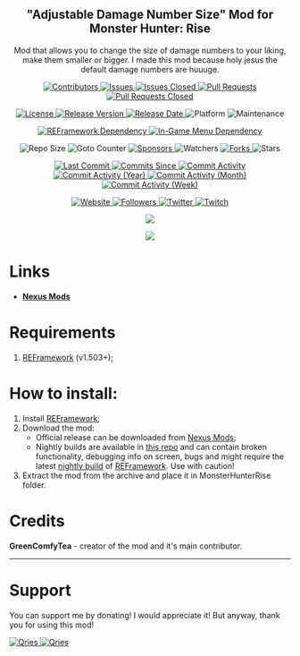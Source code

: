 <p align="center">
	<h2 align="center"><b>"Adjustable Damage Number Size" Mod for Monster Hunter: Rise</b></h2>
	<p align="center">Mod that allows you to change the size of damage numbers to your liking, make them smaller or bigger. I made this mod because holy jesus the default damage numbers are huuuge.</p>
</p>

<p align="center">
	<a href="https://github.com/greencomfytea/mhr-adjustable-damage-number-size/graphs/contributors">
		<img alt="Contributors" src="https://img.shields.io/github/contributors/greencomfytea/mhr-adjustable-damage-number-size" />
	</a>
	<a href="https://github.com/greencomfytea/mhr-adjustable-damage-number-size/issues">
		<img alt="Issues" src="https://img.shields.io/github/issues/greencomfytea/mhr-adjustable-damage-number-size" />
	</a>
	<a href="https://github.com/greencomfytea/mhr-adjustable-damage-number-size/issues">
		<img alt="Issues Closed" src="https://img.shields.io/github/issues-closed/greencomfytea/mhr-adjustable-damage-number-size" />
	</a>
	<a href="https://github.com/greencomfytea/mhr-adjustable-damage-number-size/pulls">
		<img alt="Pull Requests" src="https://img.shields.io/github/issues-pr/greencomfytea/mhr-adjustable-damage-number-size" />
	</a>
	<a href="https://github.com/greencomfytea/mhr-adjustable-damage-number-size/pulls">
		<img alt="Pull Requests Closed" src="https://img.shields.io/github/issues-pr-closed/greencomfytea/mhr-adjustable-damage-number-size" />
	</a>
</p>
<p align="center">
	<a href="https://github.com/greencomfytea/mhr-adjustable-damage-number-size/blob/main/LICENSE">
		<img alt="License" src="https://img.shields.io/github/license/greencomfytea/mhr-adjustable-damage-number-size" />
	</a>
	<a href="https://github.com/greencomfytea/mhr-adjustable-damage-number-size/releases">
		<img alt="Release Version" src="https://img.shields.io/github/v/release/greencomfytea/mhr-adjustable-damage-number-size" />
	</a>
	<a href="https://github.com/greencomfytea/mhr-adjustable-damage-number-size/releases">
		<img alt="Release Date" src="https://img.shields.io/github/release-date/greencomfytea/mhr-adjustable-damage-number-size" />
	</a>
	<a>
		<img alt="Platform" src="https://img.shields.io/badge/platform-win%20%7C%20linux%20%7C%20steam%20deck-lightgrey" />
	</a>
	<a>
		<img alt="Maintenance" src="https://img.shields.io/maintenance/yes/2023" />
	</a>
</p>
<p align="center">
	<a href="https://www.nexusmods.com/monsterhunterrise/mods/26">
		<img alt="REFramework Dependency" src="https://img.shields.io/badge/dependency-REFramework%20v1.503%2B-green" />
	</a>
   <a href="[https://www.nexusmods.com/monsterhunterrise/mods/26](https://www.nexusmods.com/monsterhunterrise/mods/1292)">
		<img alt="In-Game Menu Dependency" src="https://img.shields.io/badge/dependency-Custom%20In--Game%20Mod%20Menu%20API%20v1.71%2B-yellow" />
	</a>
</p>
<p align="center">
	<a>
		<img alt="Repo Size" src="https://img.shields.io/github/repo-size/greencomfytea/mhr-adjustable-damage-number-size" />
	</a>
	<a>
		<img alt="Goto Counter" src="https://img.shields.io/github/search/greencomfytea/mhr-adjustable-damage-number-size/goto" />
	</a>
	<a href="https://github.com/sponsors/greencomfytea">
		<img alt="Sponsors" src="https://img.shields.io/github/sponsors/greencomfytea" />
	</a>
	<a>
		<img alt="Watchers" src="https://img.shields.io/github/watchers/greencomfytea/mhr-adjustable-damage-number-size" />
	</a>
	<a href="https://github.com/greencomfytea/mhr-adjustable-damage-number-size/forks">
		<img alt="Forks" src="https://img.shields.io/github/forks/greencomfytea/mhr-adjustable-damage-number-size" />
	</a>
	<a>
		<img alt="Stars" src="https://img.shields.io/github/stars/greencomfytea/mhr-adjustable-damage-number-size" />
	</a>
</p>
<p align="center">
	<a href="https://github.com/greencomfytea/mhr-adjustable-damage-number-size/commits/main">
		<img alt="Last Commit" src="https://img.shields.io/github/last-commit/greencomfytea/mhr-adjustable-damage-number-size" />
	</a>
	<a href="https://github.com/greencomfytea/mhr-adjustable-damage-number-size/commits/main">
		<img alt="Commits Since" src="https://img.shields.io/github/commits-since/greencomfytea/mhr-adjustable-damage-number-size/latest" />
	</a>
	<a href="https://github.com/greencomfytea/mhr-adjustable-damage-number-size/graphs/commit-activity">
		<img alt="Commit Activity" src="https://img.shields.io/github/commit-activity/t/greencomfytea/mhr-adjustable-damage-number-size" />
	</a>
	<a href="https://github.com/greencomfytea/mhr-adjustable-damage-number-size/graphs/commit-activity">
		<img alt="Commit Activity (Year)" src="https://img.shields.io/github/commit-activity/y/greencomfytea/mhr-adjustable-damage-number-size" />
	</a>
	<a href="https://github.com/greencomfytea/mhr-adjustable-damage-number-size/graphs/commit-activity">
		<img alt="Commit Activity (Month)" src="https://img.shields.io/github/commit-activity/m/greencomfytea/mhr-adjustable-damage-number-size" />
	</a>
	<a href="https://github.com/greencomfytea/mhr-adjustable-damage-number-size/graphs/commit-activity">
		<img alt="Commit Activity (Week)" src="https://img.shields.io/github/commit-activity/w/greencomfytea/mhr-adjustable-damage-number-size" />
	</a>
</p>
<p align="center">
	<a href="https://www.nexusmods.com/monsterhunterrise/mods/2155">
		<img alt="Website" src="https://img.shields.io/website?down_color=red&down_message=down&up_color=green&up_message=up&url=https://www.nexusmods.com/monsterhunterrise/mods/2155" />
	</a>
	<a href="https://github.com/greencomfytea?tab=followers">
		<img alt="Followers" src="https://img.shields.io/github/followers/greencomfytea" />
	</a>
	<a href="https://twitter.com/greencomfytea">
		<img alt="Twitter" src="https://img.shields.io/twitter/follow/greencomfytea" />
	</a>
	<a href="https://www.twitch.tv/greencomfytea">
		<img alt="Twitch" src="https://img.shields.io/twitch/status/greencomfytea" />
	</a>
</p>

<p align="center">
	<a>
		<img align="center" src="https://user-images.githubusercontent.com/30152047/218811974-50913460-9de9-4cac-9762-8ef3d455172f.png" />
	</a>
</p>
<p align="center">
	<a>
		<img align="center" src="https://github.com/GreenComfyTea/MHR-Adjustable-Damage-Number-Size/assets/30152047/6a61bc36-e2eb-419f-856b-e1c70879064e" />
	</a>
</p>

# Links
* **[Nexus Mods](https://www.nexusmods.com/monsterhunterrise/mods/2155)**

# Requirements
1. [REFramework](https://nexusmods.com/monsterhunterrise/mods/26) (v1.503+);

# How to install:
1. Install [REFramework](https://nexusmods.com/monsterhunterrise/mods/26);
3. Download the mod:
    * Official release can be downloaded from [Nexus Mods](https://www.nexusmods.com/monsterhunterrise/mods/2155);
    * Nightly builds are available in [this repo](https://github.com/GreenComfyTea/MHR-Adjustable-Damage-Number-Size) and can contain broken functionality, debugging info on screen, bugs and might require the latest [nightly build](https://github.com/praydog/REFramework-nightly/releases) of [REFramework](https://www.nexusmods.com/monsterhunterrise/mods/26). Use with caution!
4. Extract the mod from the archive and place it in MonsterHunterRise folder.

# Credits
**GreenComfyTea** - creator of the mod and it's main contributor.
  
***
# Support

You can support me by donating! I would appreciate it! But anyway, thank you for using this mod!

 <a href="https://streamelements.com/greencomfytea/tip">
  <img alt="Qries" src="https://panels.twitch.tv/panel-48897356-image-c6155d48-b689-4240-875c-f3141355cb56">
</a>
<a href="https://ko-fi.com/greencomfytea">
  <img alt="Qries" src="https://panels.twitch.tv/panel-48897356-image-c2fcf835-87e4-408e-81e8-790789c7acbc">
</a>

